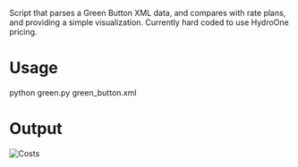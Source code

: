 Script that parses a Green Button XML data, and compares with rate plans, and providing a simple visualization. Currently hard coded to use HydroOne pricing. 

# Usage

python green.py green_button.xml

# Output

![Costs](https://github.com/thebigjc/green/assets/311085/36402cda-1ea2-47eb-bec2-b6da9aefb6fc)
